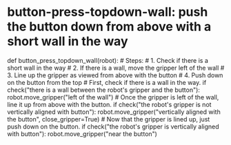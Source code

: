 # button-press-topdown-wall: push the button down from above with a short wall in the way
def button_press_topdown_wall(robot):
    # Steps:
    # 1. Check if there is a short wall in the way
    # 2. If there is a wall, move the gripper left of the wall
    # 3. Line up the gripper as viewed from above with the button
    # 4. Push down on the button from the top
    # First, check if there is a wall in the way.
    if check("there is a wall between the robot's gripper and the button"):
        robot.move_gripper("left of the wall")
    # Once the gripper is left of the wall, line it up from above with the button.
    if check("the robot's gripper is not vertically aligned with button"):
        robot.move_gripper("vertically aligned with the button", close_gripper=True)
    # Now that the gripper is lined up, just push down on the button.
    if check("the robot's gripper is vertically aligned with button"):
        robot.move_gripper("near the button")